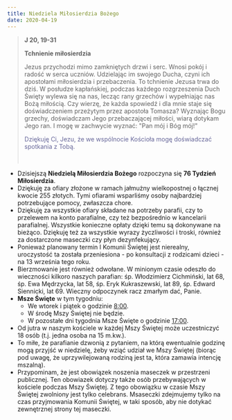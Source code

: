 ```yaml
---
title: Niedziela Miłosierdzia Bożego
date: 2020-04-19
---
```


> **J 20, 19-31**
>
> **Tchnienie miłosierdzia**
>
> Jezus przychodzi mimo zamkniętych drzwi i serc. Wnosi pokój i radość w serca uczniów. Udzielając im swojego Ducha, czyni ich apostołami miłosierdzia i przebaczenia. To tchnienie Jezusa trwa do dziś. W posłudze kapłańskiej, podczas każdego rozgrzeszenia Duch Święty wylewa się na nas, lecząc rany grzechów i wypełniając nas Bożą miłością. Czy wierzę, że każda spowiedź i dla mnie staje się doświadczeniem przeżytym przez apostoła Tomasza? Wyznając Bogu grzechy, doświadczam Jego przebaczającej miłości, wiarą dotykam Jego ran. I mogę w zachwycie wyznać: "Pan mój i Bóg mój!"
>
> <span style="color: #666699;">Dziękuję Ci, Jezu, że we wspólnocie Kościoła mogę doświadczać spotkania z Tobą. </span>
>
> &nbsp;


- Dzisiejszą **Niedzielą Miłosierdzia Bożego** rozpoczyna się **76 Tydzień Miłosierdzia**.
- Dziękuję za ofiary złożone w ramach jałmużny wielkopostnej o łącznej kwocie 255 złotych. Tymi ofiarami wsparliśmy osoby najbardziej potrzebujące pomocy, zwłaszcza chore.
- Dziękuję za wszystkie ofiary składane na potrzeby parafii, czy to przelewem na konto parafialne, czy też bezpośrednio w kancelarii parafialnej. Wszystkie konieczne opłaty dzięki temu są dokonywane na bieżąco.   Dziękuję też za wszystkie wyrazy życzliwości i troski, również za dostarczone maseczki czy płyn dezynfekujący.
- Ponieważ planowany termin I Komunii Świętej jest nierealny, uroczystość ta została przeniesiona - po konsultacji z rodzicami dzieci - na 13 września tego roku.
- Bierzmowanie jest również odwołane.
W minionym czasie odeszło do wieczności kilkoro naszych parafian: śp. Włodzimierz Cichmiński, lat 68, śp. Ewa Mędrzycka, lat 58, śp. Eryk Kukraszewski, lat 89, śp. Edward Siennicki, lat 69. Wieczny odpoczynek racz zmarłym dać, Panie.
- **Msze Święte** w tym tygodniu:
  - We wtorek i piątek o godzinie <u>8:00</u>.
  - W środę Mszy Świętej nie będzie.
  - W pozostałe dni tygodnia Msze Święte o godzinie <u>17:00</u>.
- Od jutra w naszym kościele w każdej Mszy Świętej może uczestniczyć 18 osób (t.j. jedna osoba na 15 m.kw.).
- To miłe, że parafianie dzwonią z pytaniem, na którą ewentualnie godzinę mogą przyjść w niedzielę, żeby wziąć udział we Mszy Świętej (biorąc pod uwagę, że uprzywilejowaną rodziną jest ta, która zamawia intencję mszalną).
- Przypominam, że jest obowiązek noszenia maseczek w przestrzeni publicznej. Ten obowiazek dotyczy także osób przebywających w kościele podczas Mszy Świętej. Z tego obowiązku w czasie Mszy Świętej zwolniony jest tylko celebrans. Msaseczki zdejmujemy tylko na czas przyjmowania Komunii Świętej, w taki sposób, aby nie dotykać zewnętrznej strony tej maseczki.
